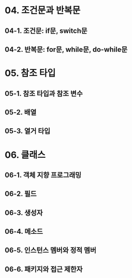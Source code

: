 # 04. 조건문과 반복문

## 04-1. 조건문: if문, switch문

## 04-2. 반복문: for문, while문, do-while문

# 05. 참조 타입

## 05-1. 참조 타입과 참조 변수

## 05-2. 배열

## 05-3. 열거 타입

# 06. 클래스

## 06-1. 객체 지향 프로그래밍

## 06-2. 필드

## 06-3. 생성자

## 06-4. 메소드

## 06-5. 인스턴스 멤버와 정적 멤버

## 06-6. 패키지와 접근 제한자

